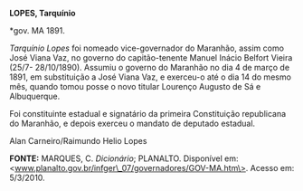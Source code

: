 **LOPES, Tarquínio**

\*gov. MA 1891.

*Tarquínio Lopes* foi nomeado vice-governador do Maranhão, assim como
José Viana Vaz, no governo do capitão-tenente Manuel Inácio Belfort
Vieira (25/7- 28/10/1890). Assumiu o governo do Maranhão no dia 4 de
março de 1891, em substituição a José Viana Vaz, e exerceu-o até o dia
14 do mesmo mês, quando tomou posse o novo titular Lourenço Augusto de
Sá e Albuquerque.

Foi constituinte estadual e signatário da primeira Constituição
republicana do Maranhão, e depois exerceu o mandato de deputado
estadual.

Alan Carneiro/Raimundo Helio Lopes

**FONTE:** MARQUES, C. *Dicionário*; PLANALTO. Disponível em:
\<www.planalto.gov.br/infger\_07/governadores/GOV-MA.htm\>. Acesso em:
5/3/2010.
